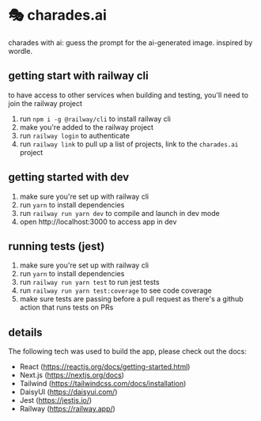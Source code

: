 # 🎭 charades.ai

charades with ai: guess the prompt for the ai-generated image. inspired by wordle.

## getting start with railway cli

to have access to other services when building and testing, you'll need to
join the railway project

1. run `npm i -g @railway/cli` to install railway cli
2. make you're added to the railway project
3. run `railway login` to authenticate
4. run `railway link` to pull up a list of projects, link to the `charades.ai` project

## getting started with dev

1. make sure you're set up with railway cli
2. run `yarn` to install dependencies
3. run `railway run yarn dev` to compile and launch in dev mode
4. open http://localhost:3000 to access app in dev

## running tests (jest)

1. make sure you're set up with railway cli
2. run `yarn` to install dependencies
3. run `railway run yarn test` to run jest tests
4. run `railway run yarn test:coverage` to see code coverage
5. make sure tests are passing before a pull request as there's a github action that runs tests on PRs

## details

The following tech was used to build the app, please check out the docs:

- React (https://reactjs.org/docs/getting-started.html)
- Next.js (https://nextjs.org/docs)
- Tailwind (https://tailwindcss.com/docs/installation)
- DaisyUI (https://daisyui.com/)
- Jest (https://jestjs.io/)
- Railway (https://railway.app/)

